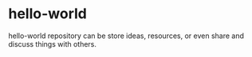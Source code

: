# hello-world
hello-world repository can be store ideas, resources, or even share and discuss things with others.
